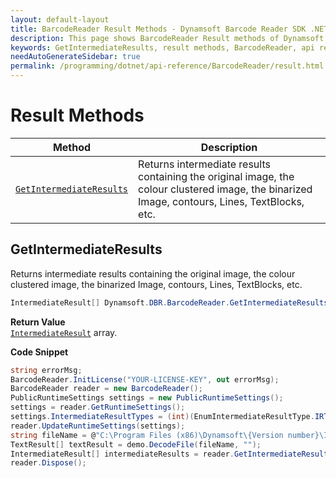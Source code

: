 ```yaml
---
layout: default-layout
title: BarcodeReader Result Methods - Dynamsoft Barcode Reader SDK .NET Edition API Reference
description: This page shows BarcodeReader Result methods of Dynamsoft Barcode Reader SDK .NET Edition.
keywords: GetIntermediateResults, result methods, BarcodeReader, api reference, .Net
needAutoGenerateSidebar: true
permalink: /programming/dotnet/api-reference/BarcodeReader/result.html
---
```



# Result Methods

  | Method               | Description |
  |----------------------|-------------|
  | [`GetIntermediateResults`](#getintermediateresults) | Returns intermediate results containing the original image, the colour clustered image, the binarized Image, contours, Lines, TextBlocks, etc.  |



 


## GetIntermediateResults
Returns intermediate results containing the original image, the colour clustered image, the binarized Image, contours, Lines, TextBlocks, etc.

```csharp
IntermediateResult[] Dynamsoft.DBR.BarcodeReader.GetIntermediateResults() 
```   

**Return Value**  
[`IntermediateResult`](../class/IntermediateResult.md) array.

**Code Snippet**  
```csharp
string errorMsg;
BarcodeReader.InitLicense("YOUR-LICENSE-KEY", out errorMsg);
BarcodeReader reader = new BarcodeReader();
PublicRuntimeSettings settings = new PublicRuntimeSettings();
settings = reader.GetRuntimeSettings();
settings.IntermediateResultTypes = (int)(EnumIntermediateResultType.IRT_ORIGINAL_IMAGE | EnumIntermediateResultType.IRT_COLOUR_CLUSTERED_IMAGE | EnumIntermediateResultType.IRT_COLOUR_CONVERTED_GRAYSCALE_IMAGE);
reader.UpdateRuntimeSettings(settings);
string fileName = @"C:\Program Files (x86)\Dynamsoft\{Version number}\Images\AllSupportedBarcodeTypes.tif";
TextResult[] textResult = demo.DecodeFile(fileName, "");
IntermediateResult[] intermediateResults = reader.GetIntermediateResults();
reader.Dispose();
```

